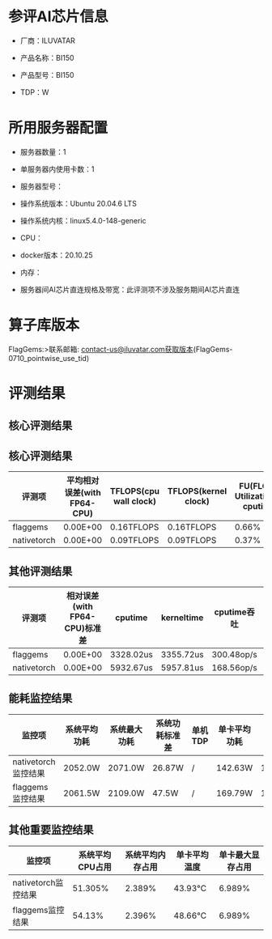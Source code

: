 # 参评AI芯片信息

* 厂商：ILUVATAR

* 产品名称：BI150
* 产品型号：BI150
* TDP：W

# 所用服务器配置

* 服务器数量：1


* 单服务器内使用卡数：1
* 服务器型号：
* 操作系统版本：Ubuntu 20.04.6 LTS
* 操作系统内核：linux5.4.0-148-generic
* CPU：
* docker版本：20.10.25
* 内存：
* 服务器间AI芯片直连规格及带宽：此评测项不涉及服务期间AI芯片直连

# 算子库版本
FlagGems:>联系邮箱: contact-us@iluvatar.com获取版本(FlagGems-0710_pointwise_use_tid)

# 评测结果

## 核心评测结果
## 核心评测结果

| 评测项  | 平均相对误差(with FP64-CPU) | TFLOPS(cpu wall clock) | TFLOPS(kernel clock) | FU(FLOPS Utilization)-cputime | FU-kerneltime |
| ---- | -------------- | -------------- | ------------ | ------ | ----- |
| flaggems | 0.00E+00    | 0.16TFLOPS       | 0.16TFLOPS        | 0.66% | 0.65% |
| nativetorch | 0.00E+00    | 0.09TFLOPS      | 0.09TFLOPS      | 0.37%      | 0.37%    |

## 其他评测结果

| 评测项  | 相对误差(with FP64-CPU)标准差 | cputime | kerneltime | cputime吞吐 | kerneltime吞吐 | 无预热时延 | 预热后时延 |
| ---- | -------------- | -------------- | ------------ | ------------ | -------------- | -------------- | ------------ |
| flaggems | 0.00E+00    | 3328.02us       | 3355.72us        | 300.48op/s | 298.0op/s | 780935.6us | 3678.99us |
| nativetorch | 0.00E+00    | 5932.67us       | 5957.81us        | 168.56op/s | 167.85op/s | 6140.08us | 6205.71us |

## 能耗监控结果

| 监控项  | 系统平均功耗  | 系统最大功耗  | 系统功耗标准差 | 单机TDP | 单卡平均功耗 | 单卡最大功耗 | 单卡功耗标准差 | 单卡TDP |
| ---- | ------- | ------- | ------- | ----- | ------------ | ------------ | ------------- | ----- |
| nativetorch监控结果 | 2052.0W | 2071.0W | 26.87W   | /     | 142.63W       | 143.0W      | 2.84W        | 350W  |
| flaggems监控结果 | 2061.5W | 2109.0W | 47.5W   | /     | 169.79W       | 171.0W      | 6.33W        | 350W  |

## 其他重要监控结果

| 监控项  | 系统平均CPU占用 | 系统平均内存占用 | 单卡平均温度 | 单卡最大显存占用 |
| ---- | --------- | -------- | ------------ | -------------- |
| nativetorch监控结果 | 51.305%    | 2.389%   | 43.93°C       | 6.989%        |
| flaggems监控结果 | 54.13%    | 2.396%   | 48.66°C       | 6.989%        |
